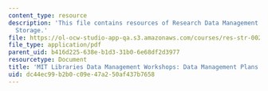 ```yaml
---
content_type: resource
description: 'This file contains resources of Research Data Management: Sharing and
  Storage.'
file: https://ol-ocw-studio-app-qa.s3.amazonaws.com/courses/res-str-002-data-management-spring-2016/dc44ec99b2b0c09e47a250af437b7658_MITRES_STR002S16_DMP.pdf
file_type: application/pdf
parent_uid: b416d225-638e-b1d3-31b0-6e68df2d3977
resourcetype: Document
title: 'MIT Libraries Data Management Workshops: Data Management Plans and the DMPTool'
uid: dc44ec99-b2b0-c09e-47a2-50af437b7658
---
```


